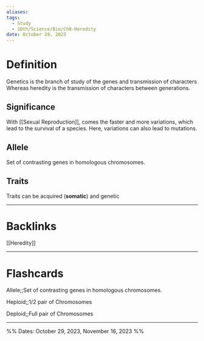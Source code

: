 ```yaml
---
aliases: 
tags:
  - Study
  - 10th/Science/Bio/Ch8-Heredity
date: October 29, 2023
---
```

# Definition
Genetics is the branch of study of the genes and transmission of characters
Whereas heredity is the transmission of characters between generations.
## Significance
With [[Sexual Reproduction]], comes the faster and more variations, which lead to the survival of a species.
Here, variations can also lead to mutations.
## Allele
Set of contrasting genes in homologous chromosomes.
## Traits
Traits can be acquired (**somatic**) and genetic

---
# Backlinks
[[Heredity]]
	
---
# Flashcards

Allele;;Set of contrasting genes in homologous chromosomes.
<!--SR:!2024-03-17,80,260-->

Heploid;;1/2 pair of Chromosomes
<!--SR:!2024-04-25,85,269-->

Deploid;;Full pair of Chromosomes
<!--SR:!2024-04-06,80,262-->

---

%%
Dates: October 29, 2023, November 16, 2023
%%
